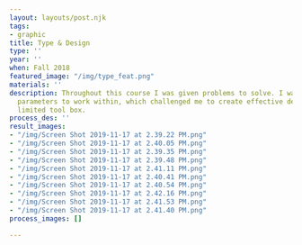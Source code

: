 ```yaml
---
layout: layouts/post.njk
tags:
- graphic
title: Type & Design
type: ''
year: ''
when: Fall 2018
featured_image: "/img/type_feat.png"
materials: ''
description: Throughout this course I was given problems to solve. I was also given
  parameters to work within, which challenged me to create effective design with a
  limited tool box.
process_des: ''
result_images:
- "/img/Screen Shot 2019-11-17 at 2.39.22 PM.png"
- "/img/Screen Shot 2019-11-17 at 2.40.05 PM.png"
- "/img/Screen Shot 2019-11-17 at 2.39.35 PM.png"
- "/img/Screen Shot 2019-11-17 at 2.39.48 PM.png"
- "/img/Screen Shot 2019-11-17 at 2.41.11 PM.png"
- "/img/Screen Shot 2019-11-17 at 2.40.41 PM.png"
- "/img/Screen Shot 2019-11-17 at 2.40.54 PM.png"
- "/img/Screen Shot 2019-11-17 at 2.42.16 PM.png"
- "/img/Screen Shot 2019-11-17 at 2.41.53 PM.png"
- "/img/Screen Shot 2019-11-17 at 2.41.40 PM.png"
process_images: []

---
```

